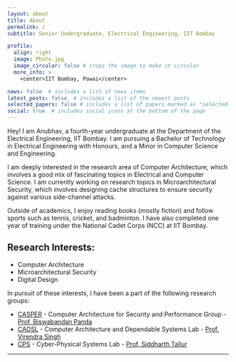 ```yaml
---
layout: about
title: About
permalink: /
subtitle: Senior Undergraduate, Electrical Engineering, IIT Bombay

profile:
  align: right
  image: Photo.jpg
  image_circular: false # crops the image to make it circular
  more_info: >
    <center>IIT Bombay, Powai</center>

news: false  # includes a list of news items
latest_posts: false  # includes a list of the newest posts
selected_papers: false # includes a list of papers marked as "selected={true}"
social: true  # includes social icons at the bottom of the page
---
```


Hey! I am Anubhav, a fourth-year undergraduate at the Department of the Electrical Engineering, IIT Bombay. I am pursuing a Bachelor of Technology in Electrical Engineering with Honours, and a Minor in Computer Science and Engineering.

I am deeply interested in the research area of Computer Architecture, which involves a good mix of fascinating topics in Electrical and Computer Science. I am currently working on research topics in Microarchitectural Security, which involves designing cache structures to ensure security against various side-channel attacks.

Outside of academics, I enjoy reading books (mostly fiction) and follow sports such as tennis, cricket, and badminton. I have also completed one year of training under the National Cadet Corps (NCC) at IIT Bombay.

Research Interests:
------------------
* Computer Architecture
* Microarchitectural Security
* Digital Design

In pursuit of these interests, I have been a part of the following research groups:

* [CASPER](https://casper-iitb.github.io/) - Computer Architecture for Security and Performance Group - [Prof. Biswabandan Panda](https://www.cse.iitb.ac.in/~biswa/)
* [CADSL](https://www.ee.iitb.ac.in/~cadsl/index.php) - Computer Architecture and Dependable Systems Lab - [Prof. Virendra Singh](https://www.ee.iitb.ac.in/~viren/)
* [CPS](http://www.ee.iitb.ac.in/~stallur/contact/) - Cyber-Physical Systems Lab - [Prof. Siddharth Tallur](https://www.ee.iitb.ac.in/web/people/siddharth-tallur/)

---------------------
